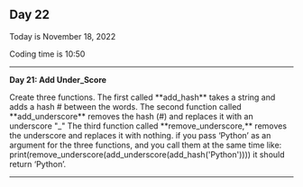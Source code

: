 <h2>Day 22</h2>
<p>Today is November 18, 2022</p>
<p>Coding time is 10:50</p>
<hr/>

<p><b>Day 21: Add Under_Score</b></p>
<p>Create three functions. The first called **add_hash** takes a string and
adds a hash # between the words. The second function called
**add_underscore** removes the hash (#) and replaces it with an
underscore "_" The third function called **remove_underscore,**
removes the underscore and replaces it with nothing. if you pass
‘Python’ as an argument for the three functions, and you call them at
the same time like:
print(remove_underscore(add_underscore(add_hash('Python'))))
it should return ‘Python’.</p>
<hr/>
